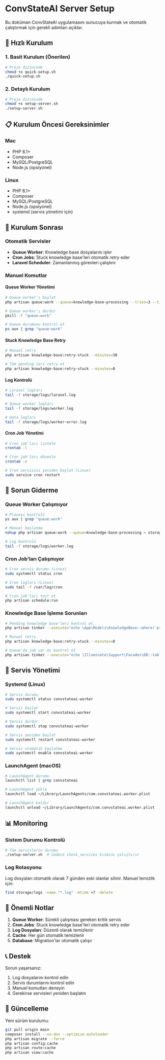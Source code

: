 # ConvStateAI Server Setup

Bu doküman ConvStateAI uygulamasını sunucuya kurmak ve otomatik çalıştırmak için gerekli adımları açıklar.

## 🚀 Hızlı Kurulum

### 1. Basit Kurulum (Önerilen)
```bash
# Proje dizininde
chmod +x quick-setup.sh
./quick-setup.sh
```

### 2. Detaylı Kurulum
```bash
# Proje dizininde
chmod +x setup-server.sh
./setup-server.sh
```

## 📋 Kurulum Öncesi Gereksinimler

### Mac
- PHP 8.1+
- Composer
- MySQL/PostgreSQL
- Node.js (opsiyonel)

### Linux
- PHP 8.1+
- Composer
- MySQL/PostgreSQL
- Node.js (opsiyonel)
- systemd (servis yönetimi için)

## 🔧 Kurulum Sonrası

### Otomatik Servisler
- **Queue Worker**: Knowledge base dosyalarını işler
- **Cron Jobs**: Stuck knowledge base'leri otomatik retry eder
- **Laravel Scheduler**: Zamanlanmış görevleri çalıştırır

### Manuel Komutlar

#### Queue Worker Yönetimi
```bash
# Queue worker'ı başlat
php artisan queue:work --queue=knowledge-base-processing --tries=3 --timeout=300

# Queue worker'ı durdur
pkill -f "queue:work"

# Queue durumunu kontrol et
ps aux | grep "queue:work"
```

#### Stuck Knowledge Base Retry
```bash
# Manuel retry
php artisan knowledge-base:retry-stuck --minutes=30

# Tüm pending'leri retry et
php artisan knowledge-base:retry-stuck --minutes=0
```

#### Log Kontrolü
```bash
# Laravel logları
tail -f storage/logs/laravel.log

# Queue worker logları
tail -f storage/logs/worker.log

# Hata logları
tail -f storage/logs/worker-error.log
```

#### Cron Job Yönetimi
```bash
# Cron job'ları listele
crontab -l

# Cron job'ları düzenle
crontab -e

# Cron servisini yeniden başlat (Linux)
sudo service cron restart
```

## 🐛 Sorun Giderme

### Queue Worker Çalışmıyor
```bash
# Process kontrolü
ps aux | grep "queue:work"

# Manuel başlatma
nohup php artisan queue:work --queue=knowledge-base-processing > storage/logs/worker.log 2>&1 &

# Log kontrolü
tail -f storage/logs/worker.log
```

### Cron Job'ları Çalışmıyor
```bash
# Cron servis durumu (Linux)
sudo systemctl status cron

# Cron logları (Linux)
sudo tail -f /var/log/cron

# Cron job'ları test et
php artisan schedule:run
```

### Knowledge Base İşleme Sorunları
```bash
# Pending knowledge base'leri kontrol et
php artisan tinker --execute="echo \App\Models\KnowledgeBase::where('processing_status', 'pending')->count();"

# Manuel retry
php artisan knowledge-base:retry-stuck --minutes=0

# Queue'da job var mı kontrol et
php artisan tinker --execute="echo \Illuminate\Support\Facades\DB::table('jobs')->count();"
```

## 🔄 Servis Yönetimi

### Systemd (Linux)
```bash
# Servis durumu
sudo systemctl status convstateai-worker

# Servis başlat
sudo systemctl start convstateai-worker

# Servis durdur
sudo systemctl stop convstateai-worker

# Servis yeniden başlat
sudo systemctl restart convstateai-worker

# Servis otomatik başlatma
sudo systemctl enable convstateai-worker
```

### LaunchAgent (macOS)
```bash
# LaunchAgent durumu
launchctl list | grep convstateai

# LaunchAgent yükle
launchctl load ~/Library/LaunchAgents/com.convstateai.worker.plist

# LaunchAgent kaldır
launchctl unload ~/Library/LaunchAgents/com.convstateai.worker.plist
```

## 📊 Monitoring

### Sistem Durumu Kontrolü
```bash
# Tüm servislerin durumu
./setup-server.sh  # Sadece check_services kısmını çalıştırır
```

### Log Rotasyonu
Log dosyaları otomatik olarak 7 günden eski olanlar silinir. Manuel temizlik için:
```bash
find storage/logs -name "*.log" -mtime +7 -delete
```

## 🚨 Önemli Notlar

1. **Queue Worker**: Sürekli çalışması gereken kritik servis
2. **Cron Jobs**: Stuck knowledge base'leri otomatik retry eder
3. **Log Dosyaları**: Düzenli olarak temizlenir
4. **Cache**: Her gün otomatik temizlenir
5. **Database**: Migration'lar otomatik çalışır

## 📞 Destek

Sorun yaşarsanız:
1. Log dosyalarını kontrol edin
2. Servis durumlarını kontrol edin
3. Manuel komutları deneyin
4. Gerekirse servisleri yeniden başlatın

## 🔄 Güncelleme

Yeni sürüm kurulumu:
```bash
git pull origin main
composer install --no-dev --optimize-autoloader
php artisan migrate --force
php artisan config:cache
php artisan route:cache
php artisan view:cache
```

